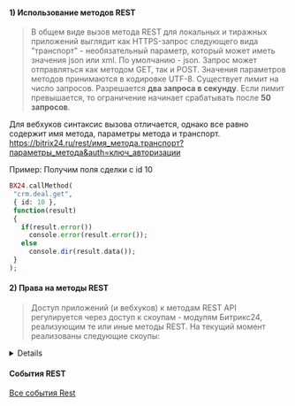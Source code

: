 
#### 1) Использование методов REST
> В общем виде вызов метода REST для локальных и тиражных приложений выглядит как HTTPS-запрос следующего вида
> "транспорт" - необязательный параметр, который может иметь значения json или xml. По умолчанию - json. Запрос может отправляться как методом GET, так и POST. Значения параметров методов принимаются в кодировке UTF-8.
> Существует лимит на число запросов. Разрешается **два запроса в секунду**. Если лимит превышается, то ограничение начинает срабатывать после **50 запросов**.

Для вебхуков синтаксис вызова отличается, однако все равно содержит имя метода, параметры метода и транспорт.
 https://bitrix24.ru/rest/имя_метода.транспорт?параметры_метода&auth=ключ_авторизации
 
 Пример: Получим поля сделки с id 10
 
 ```php
 BX24.callMethod(
  "crm.deal.get",
  { id: 10 },
  function(result)
  {
    if(result.error())
      console.error(result.error());
    else
      console.dir(result.data());
  }
);
```


#### 2) Права на методы REST
> Доступ приложений (и вебхуков) к методам REST API регулируется через доступ к скоупам - модулям Битрикс24, реализующим те или иные методы REST. На текущий момент реализованы следующие скоупы:

<details>
 
| | | 
|---|---|
|bizproc | Бизнес-процессы|
|calendar |    Календарь|
|call |    Телефония (совершение звонков). В скоуп входят методы: voximplant .infocall.startwithsound voximplant.infocall.startwithtext|
|catalog | Торговый каталог|
|contact_center |  Контакт-центр|
|crm | CRM|
|department |  Структура компании|
|disk |    Диск|
|documentgenerator |   Генератор документов|
|entity |  Хранилище данных|
|faceid |  Распознавание лиц|
|im |  Чат и уведомления|
|imbot |   Создание и управление Чат-ботами|
|imopenlines | Открытые линии|
|intranet |    Интранет|
|landing | Сайты|
|lists |   Списки|
|log | Живая лента|
|mailservice | Почтовые сервисы|
|messageservice |  Служба сообщений|
|mobile |  Мобильное приложение|
|pay_system |  Платёжные системы|
|placement |   Встраивание приложений|
|pull |    Pull&Push|
|rpa | Роботизация бизнеса|
|sale |    Интернет-магазин|
|sonet_group | Рабочие группы|
|task |    Задачи|
|telephony |   Телефония|
|timeman | Учет рабочего времени|
|user |    Пользователи|
|userconsent | Работа с соглашениями|
 
</details>

#### События REST

[Все события Rest](https://dev.1c-bitrix.ru/rest_help/rest_sum/events/events.php)

